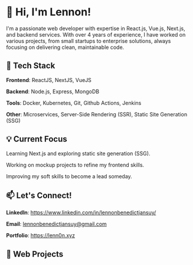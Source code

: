 # 👋 Hi, I'm Lennon!
I'm a passionate web developer with expertise in React.js, Vue.js, Next.js, and backend services. With over 4 years of experience, I have worked on various projects, from small startups to enterprise solutions, always focusing on delivering clean, maintainable code.

## 🚀 Tech Stack
**Frontend**: ReactJS, NextJS, VueJS

**Backend**: Node.js, Express, MongoDB

**Tools**: Docker, Kubernetes, Git, Github Actions, Jenkins

**Other**: Microservices, Server-Side Rendering (SSR), Static Site Generation (SSG)

## 💡 Current Focus
Learning Next.js and exploring static site generation (SSG).

Working on mockup projects to refine my frontend skills.

Improving my soft skills to become a lead someday.

## 📫 Let's Connect!
**LinkedIn**: https://www.linkedin.com/in/lennonbenedictjansuy/

**Email**: lennonbenedictjansuy@gmail.com

**Portfolio**: https://lenn0n.xyz

## 🌟 Web Projects
